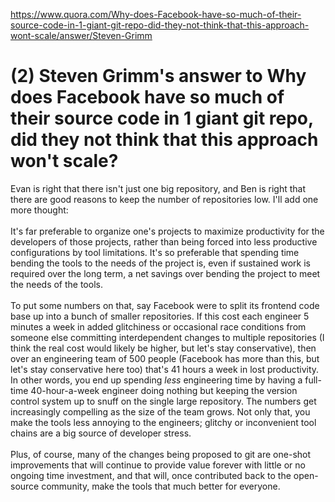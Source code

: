 <a href="https://www.quora.com/Why-does-Facebook-have-so-much-of-their-source-code-in-1-giant-git-repo-did-they-not-think-that-this-approach-wont-scale/answer/Steven-Grimm">https://www.quora.com/Why-does-Facebook-have-so-much-of-their-source-code-in-1-giant-git-repo-did-they-not-think-that-this-approach-wont-scale/answer/Steven-Grimm</a><div id="articleHeader"><h1>(2) Steven Grimm's answer to Why does Facebook have so much of their source code in 1 giant git repo, did they not think that this approach won't scale?</h1></div>Evan is right that there isn't just one big repository, and Ben is right that there are good reasons to keep the number of repositories low. I'll add one more thought:<br /><br />It's far preferable to organize one's projects to maximize productivity for the developers of those projects, rather than being forced into less productive configurations by tool limitations. It's so preferable that spending time bending the tools to the needs of the project is, even if sustained work is required over the long term, a net savings over bending the project to meet the needs of the tools.<br /><br />To put some numbers on that, say Facebook were to split its frontend code base up into a bunch of smaller repositories. If this cost each engineer 5 minutes a week in added glitchiness or occasional race conditions from someone else committing interdependent changes to multiple repositories (I think the real cost would likely be higher, but let's stay conservative), then over an engineering team of 500 people (Facebook has more than this, but let's stay conservative here too) that's 41 hours a week in lost productivity. In other words, you end up spending <i>less</i> engineering time by having a full-time 40-hour-a-week engineer doing nothing but keeping the version control system up to snuff on the single large repository. The numbers get increasingly compelling as the size of the team grows. Not only that, you make the tools less annoying to the engineers; glitchy or inconvenient tool chains are a big source of developer stress.<br /><br />Plus, of course, many of the changes being proposed to git are one-shot improvements that will continue to provide value forever with little or no ongoing time investment, and that will, once contributed back to the open-source community, make the tools that much better for everyone.